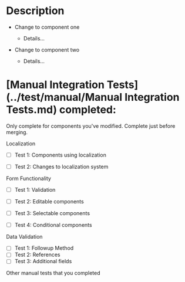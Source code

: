 # Description

* Change to component one
    - Details...
    
* Change to component two
    - Details...

# [Manual Integration Tests](../test/manual/Manual Integration Tests.md) completed:

Only complete for components you've modified. Complete just before merging.

Localization 

- [ ] Test 1: Components using localization
- [ ] Test 2: Changes to localization system


Form Functionality

- [ ] Test 1: Validation
- [ ] Test 2: Editable components
- [ ] Test 3: Selectable components
- [ ] Test 4: Conditional components


Data Validation 

- [ ] Test 1: Followup Method
- [ ] Test 2: References
- [ ] Test 3: Additional fields

Other manual tests that you completed
